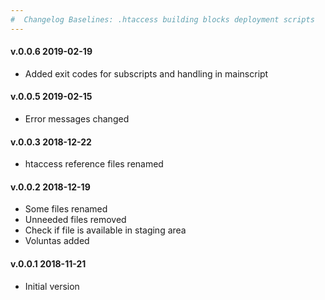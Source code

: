 ```yaml
---
#  Changelog Baselines: .htaccess building blocks deployment scripts
---
```

<h4>v.0.0.6 2019-02-19</h4>
<ul>
<li>Added exit codes for subscripts and handling in mainscript</li>
</ul>

<h4>v.0.0.5 2019-02-15</h4>
<ul>
<li>Error messages changed </li>
</ul>

<h4>v.0.0.3 2018-12-22</h4>
<ul>
<li>htaccess reference files renamed</li>
</ul>

<h4>v.0.0.2 2018-12-19</h4>
<ul>
<li>Some files renamed</li>
<li>Unneeded files removed</li>
<li>Check if file is available in staging area</li>
<li>Voluntas added</li>
</ul>

<h4>v.0.0.1 2018-11-21</h4>
<ul>
<li>Initial version</li>
</ul>

